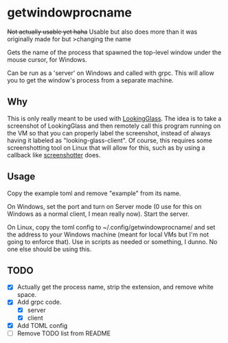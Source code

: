 # getwindowprocname
~~Not actually usable yet haha~~ Usable but also does more than it was originally made for but >changing the name

Gets the name of the process that spawned the top-level window under the mouse cursor, for Windows.

Can be run as a 'server' on Windows and called with grpc. This will allow you to get the window's process from a separate machine.

## Why
This is only really meant to be used with [LookingGlass](https://github.com/gnif/LookingGlass). The idea is to take a screenshot of LookingGlass and then remotely call this program running on the VM so that you can properly label the screenshot, instead of always having it labeled as "looking-glass-client". Of course, this requires some screenshotting tool on Linux that will allow for this, such as by using a callback like [screenshotter](https://github.com/awused/screenshotter) does.

## Usage
Copy the example toml and remove "example" from its name.

On Windows, set the port and turn on Server mode (0 use for this on Windows as a normal client, I mean really now). Start the server.

On Linux, copy the toml config to ~/.config/getwindowprocname/ and set the address to your Windows machine (meant for local VMs but I'm not going to enforce that). Use in scripts as needed or something, I dunno. No one else should be using this.

## TODO
- [x] Actually get the process name, strip the extension, and remove white space.
- [x] Add grpc code.
  - [x] server
  - [x] client
- [x] Add TOML config
- [ ] Remove TODO list from README